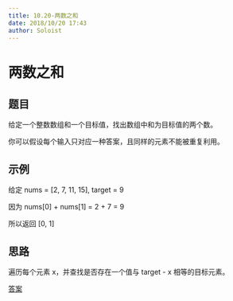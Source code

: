 ```yaml
---
title: 10.20-两数之和
date: 2018/10/20 17:43
author: Soloist
---
```


# 两数之和

## 题目

给定一个整数数组和一个目标值，找出数组中和为目标值的两个数。

你可以假设每个输入只对应一种答案，且同样的元素不能被重复利用。

## 示例

给定 nums = [2, 7, 11, 15], target = 9

因为 nums[0] + nums[1] = 2 + 7 = 9

所以返回 [0, 1]

## 思路

遍历每个元素 x，并查找是否存在一个值与 target - x 相等的目标元素。

[答案](https://github.com/aSoloist/java-algorithm/blob/master/code/2018/10/20/Main.java)
